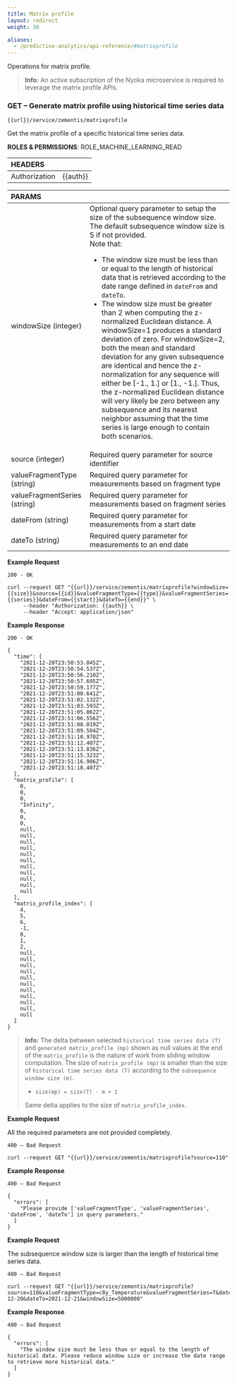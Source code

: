 ```yaml
---
title: Matrix profile
layout: redirect
weight: 30

aliases:
  - /predictive-analytics/api-reference/#matrixprofile
---
```


Operations for matrix profile.

>**Info:** An active subscription of the Nyoka microservice is required to leverage the matrix profile APIs.

### GET – Generate matrix profile using historical time series data

```
{{url}}/service/zementis/matrixprofile
```

Get the matrix profile of a specific historical time series data.


**ROLES & PERMISSIONS**: ROLE_MACHINE_LEARNING_READ

|HEADERS||
|:---|:---|
|Authorization|{{auth}}

|PARAMS||
|:---|:---|
|windowSize (integer)| Optional query parameter to setup the size of the subsequence window size. The default subsequence window size is 5 if not provided. </br>Note that: <ul><li>The window size must be less than or equal to the length of historical data that is retrieved according to the date range defined in ```dateFrom``` and ```dateTo```.</li><li>The window size must be greater than 2 when computing the z-normalized Euclidean distance. A windowSize=1 produces a standard deviation of zero. For windowSize=2, both the mean and standard deviation for any given subsequence are identical and hence the z-normalization for any sequence will either be [-1., 1.] or [1., -1.]. Thus, the z-normalized Euclidean distance will very likely be zero between any subsequence and its nearest neighbor assuming that the time series is large enough to contain both scenarios.</li></ul>
|source (integer)|Required query parameter for source identifier
|valueFragmentType (string)|Required query parameter for measurements based on fragment type
|valueFragmentSeries (string)|Required query parameter for measurements based on fragment series
|dateFrom (string)|Required query parameter for measurements from a start date
|dateTo (string)|Required query parameter for measurements to an end date

**Example Request**

```
200 - OK

curl --request GET "{{url}}/service/zementis/matrixprofile?windowSize={{size}}&source={{id}}&valueFragmentType={{type}}&valueFragmentSeries={{series}}&dateFrom={{start}}&dateTo={{end}}" \
     --header "Authorization: {{auth}} \
     --header "Accept: application/json"
```

**Example Response**

```
200 - OK

{
  "time": [
    "2021-12-20T23:50:53.045Z",
    "2021-12-20T23:50:54.537Z",
    "2021-12-20T23:50:56.210Z",
    "2021-12-20T23:50:57.695Z",
    "2021-12-20T23:50:59.177Z",
    "2021-12-20T23:51:00.641Z",
    "2021-12-20T23:51:02.132Z",
    "2021-12-20T23:51:03.593Z",
    "2021-12-20T23:51:05.062Z",
    "2021-12-20T23:51:06.556Z",
    "2021-12-20T23:51:08.019Z",
    "2021-12-20T23:51:09.504Z",
    "2021-12-20T23:51:10.970Z",
    "2021-12-20T23:51:12.407Z",
    "2021-12-20T23:51:13.836Z",
    "2021-12-20T23:51:15.323Z",
    "2021-12-20T23:51:16.906Z",
    "2021-12-20T23:51:18.407Z"
  ],
  "matrix_profile": [
    0,
    0,
    0,
    "Infinity",
    0,
    0,
    0,
    null,
    null,
    null,
    null,
    null,
    null,
    null,
    null,
    null,
    null,
    null
  ],
  "matrix_profile_index": [
    4,
    5,
    6,
    -1,
    0,
    1,
    2,
    null,
    null,
    null,
    null,
    null,
    null,
    null,
    null,
    null,
    null,
    null
  ]
}
```
>**Info:**
> The delta between selected `historical time series data (T)` and `generated matrix_profile (mp)` shown as null values at the end of the `matrix_profile` is the nature of work from sliding window computation. The size of `matrix_profile (mp)` is smaller than the size of `historical time series data (T)` according to the `subsequence window size (m)`.
>
> - `size(mp) = size(T) - m + 1`
>
> Same delta applies to the size of `matrix_profile_index`.


**Example Request**

All the required parameters are not provided completely.

```
400 – Bad Request

curl --request GET "{{url}}/service/zementis/matrixprofile?source=110"
```

**Example Response**

```
400 – Bad Request

{
  "errors": [
    "Please provide ['valueFragmentType', 'valueFragmentSeries', 'dateFrom', 'dateTo'] in query parameters."
  ]
}
```
**Example Request**

The subsequence window size is larger than the length of historical time series data.

```
400 – Bad Request

curl --request GET "{{url}}/service/zementis/matrixprofile?source=110&valueFragmentType=c8y_Temperature&valueFragmentSeries=T&dateFrom=2021-12-20&dateTo=2021-12-21&windowSize=5000000"
```

**Example Response**

```
400 – Bad Request

{
  "errors": [
    "The window size must be less than or equal to the length of historical data. Please reduce window size or increase the date range to retrieve more historical data."
  ]
}
```
